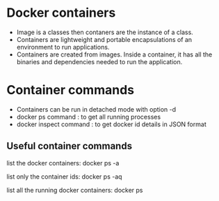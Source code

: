 # Docker containers

- Image is a classes then contaners are the instance of a class.
- Containers are lightweight and portable encapsulations of an environment to run applications.
- Containers are created from images. Inside a container, it has all the binaries and dependencies needed to run the application.

# Container commands

- Containers can be run in detached mode with option -d
- docker ps command : to get all running processes
- docker inspect command : to get docker id details in JSON format


## Useful container commands
list the docker containers:
docker ps -a

list only the container ids:
docker ps -aq

list all the running docker containers:
docker ps
